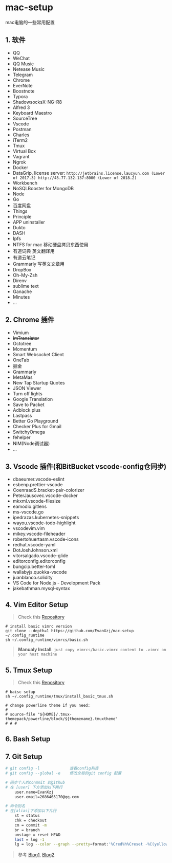 # mac-setup

mac电脑的一些常用配置

## 1. 软件

- QQ
- WeChat
- QQ Music
- Netease Music
- Telegram
- Chrome
- EverNote
- Boostnote
- Typora
- ShadowsocksX-NG-R8
- Alfred 3
- Keyboard Maestro
- SourceTree
- Vscode
- Postman
- Charles
- iTerm2
- Tmux
- Virtual Box
- Vagrant
- Ngrok
- Docker
- DataGrip, license server: `http://jetbrains.license.laucyun.com (Lower of 2017.3)
                             http://45.77.132.137:8000 (Lower of 2018.2)`
- Workbench
- NoSQLBooster for MongoDB
- Node
- Go
- 百度网盘
- Things
- Principle
- APP uninstaller
- Dukto
- DASH
- Ipfs
- NTFS for mac  移动硬盘拷贝东西使用
- 有道词典 英文翻译用
- 有道云笔记
- Grammarly 写英文文章用
- DropBox
- Oh-My-Zsh
- Direnv
- sublime text
- Ganache
- Minutes
- ...

## 2. Chrome 插件

- Vimium
- ~~ImTranslator~~
- Octotree
- Momentum
- Smart Websocket Client
- OneTab
- 掘金
- Grammarly
- MetaMas
- New Tap Startup Quotes
- JSON Viewer
- Turn off lights
- Google Translation
- Save to Packet
- Adblock plus
- Lastpass
- Better Go Playground
- Checker Plus for Gmail
- SwitchyOmega
- fehelper
- NIM(Node调试器)
- ...

## 3. Vscode 插件(和BitBucket vscode-config仓同步)

- dbaeumer.vscode-eslint
- esbenp.prettier-vscode
- CoenraadS.bracket-pair-colorizer
- PeterJausovec.vscode-docker
- mkxml.vscode-filesize
- eamodio.gitlens
- ms-vscode.go
- ipedrazas.kubernetes-snippets
- wayou.vscode-todo-highlight
- vscodevim.vim
- mikey.vscode-fileheader
- robertohuertasm.vscode-icons
- redhat.vscode-yaml
- DotJoshJohnson.xml
- vitorsalgado.vscode-glide
- editorconfig.editorconfig
- bungcip.better-toml
- wallabyjs.quokka-vscode
- juanblanco.solidity
- VS Code for Node.js - Development Pack
- jakebathman.mysql-syntax

## 4. Vim Editor Setup

> Check this [Repository][1]

```shell
# install basic vimrc version
git clone --depth=1 https://github.com/EvanXzj/mac-setup ~/.config_runtime
sh ~/.config_runtime/vimrcs/basic.sh
```

> **Manualy Install**: `just copy vimrcs/basic.vimrc content to .vimrc on your host machine`

## 5. Tmux Setup

> Check this [Repository][2]

```shell
# baisc setup
sh ~/.config_runtime/tmux/install_basic_tmux.sh

# change powerline theme if you need:
#
# source-file "${HOME}/.tmux-themepack/powerline/block/${themename}.tmuxtheme"
# # #
```

## 6. Bash Setup

## 7. Git Setup

```bash
# git config -l             查看config列表
# git config --global -e    修改全局的git config 配置

# 同步个人的conmmit 到github
# 在 [user] 下方添加以下两行
    user.name=EvanXzj
    user.email=2686465170@qq.com

# 命令别名
# 在[alias]下添加以下几行
    st = status
    chk = checkout
    cm = commit -m
    br = branch
    unstage = reset HEAD
    last = log -1
    lg = log --color --graph --pretty=format:'%Cred%h%Creset -%C(yellow)%d%Creset %s %Cgreen(%cr) %C(bold blue)<%an>%Creset' --abbrev-commit
```

> 参考 [Blog1][3], [Blog2][4]

[1]: https://github.com/amix/vimrc
[2]: https://github.com/EvanXzj/my-tmux-conf
[3]: https://code.tutsplus.com/tutorials/how-to-customize-the-command-prompt--net-20586
[4]: https://gist.github.com/natelandau/10654137
